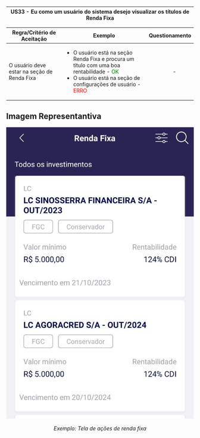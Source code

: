 <table>
    <thead>
        <tr>
            <th colspan="2" rowspan="2"> US33 - Eu como um usuário do sistema desejo visualizar os títulos de Renda Fixa</th>
        </tr>        
    </thead>
</table>

<table>
    <thead>
        <tr>
            <th>Regra/Critério de Aceitação</th>
            <th>Exemplo</th>
            <th>Questionamento</th>
        </tr>        
    </thead>
    <tbody>
        <tr>
            <td>O usuário deve estar na seção de Renda Fixa</td>
            <td>
                <ul>
                    <li>O usuário está na seção Renda Fixa e procura um título com uma boa rentabilidade - <span style="color:green">OK</span></li>
                    <li> O usuário está na seção de configurações de usuário - <span style="color:red">ERRO</span></li>
                </ul>
            </td>
            <td>
                <ul>
                    <p align="center">-</p>
                </ul>
            </td>
        </tr>
    </tbody>
</table>

## **Imagem Representantiva**
![US01](../../../img/rfi.jpg)
<p align="center"><i>Exemplo: Tela de ações de renda fixa</i></p>